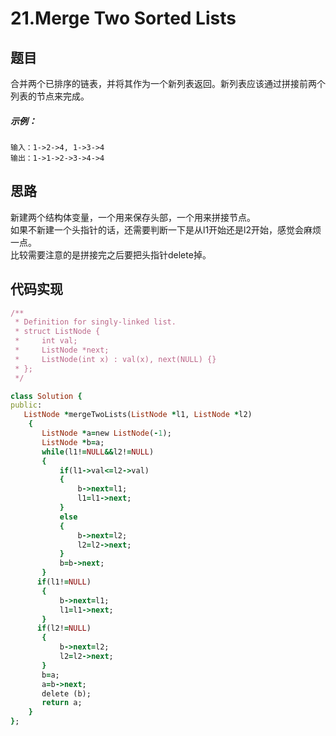 # 21.Merge Two Sorted Lists
## 题目
合并两个已排序的链表，并将其作为一个新列表返回。新列表应该通过拼接前两个列表的节点来完成。   
##### 示例：
```
输入：1->2->4, 1->3->4
输出：1->1->2->3->4->4
```
## 思路
新建两个结构体变量，一个用来保存头部，一个用来拼接节点。  
如果不新建一个头指针的话，还需要判断一下是从l1开始还是l2开始，感觉会麻烦一点。  
比较需要注意的是拼接完之后要把头指针delete掉。  
## 代码实现
```ruby
/**
 * Definition for singly-linked list.
 * struct ListNode {
 *     int val;
 *     ListNode *next;
 *     ListNode(int x) : val(x), next(NULL) {}
 * };
 */
```
```ruby
class Solution {
public:
   ListNode *mergeTwoLists(ListNode *l1, ListNode *l2)  
    {  
       ListNode *a=new ListNode(-1);
       ListNode *b=a;
       while(l1!=NULL&&l2!=NULL)
       {
           if(l1->val<=l2->val)
           {
               b->next=l1;
               l1=l1->next;
           }
           else
           {
               b->next=l2;
               l2=l2->next;
           }
           b=b->next;
       }
      if(l1!=NULL)
       {
           b->next=l1;
           l1=l1->next;
       }
      if(l2!=NULL)
       {
           b->next=l2;
           l2=l2->next;
       }
       b=a;
       a=b->next;
       delete (b);
       return a;
    }  
};
```
